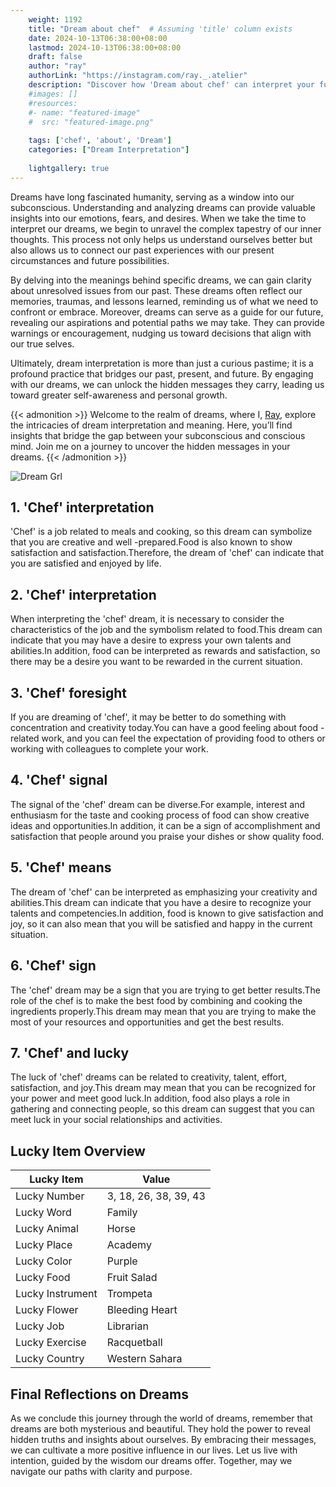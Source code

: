 ```yaml
---
    weight: 1192
    title: "Dream about chef"  # Assuming 'title' column exists
    date: 2024-10-13T06:38:00+08:00
    lastmod: 2024-10-13T06:38:00+08:00
    draft: false
    author: "ray"
    authorLink: "https://instagram.com/ray._.atelier"
    description: "Discover how 'Dream about chef' can interpret your future and uncover its significant meanings in your life."
    #images: []
    #resources:
    #- name: "featured-image"
    #  src: "featured-image.png"
    
    tags: ['chef', 'about', 'Dream']
    categories: ["Dream Interpretation"]
    
    lightgallery: true
---
```

    
Dreams have long fascinated humanity, serving as a window into our subconscious. Understanding and analyzing dreams can provide valuable insights into our emotions, fears, and desires. When we take the time to interpret our dreams, we begin to unravel the complex tapestry of our inner thoughts. This process not only helps us understand ourselves better but also allows us to connect our past experiences with our present circumstances and future possibilities.

By delving into the meanings behind specific dreams, we can gain clarity about unresolved issues from our past. These dreams often reflect our memories, traumas, and lessons learned, reminding us of what we need to confront or embrace. Moreover, dreams can serve as a guide for our future, revealing our aspirations and potential paths we may take. They can provide warnings or encouragement, nudging us toward decisions that align with our true selves.

Ultimately, dream interpretation is more than just a curious pastime; it is a profound practice that bridges our past, present, and future. By engaging with our dreams, we can unlock the hidden messages they carry, leading us toward greater self-awareness and personal growth.

{{< admonition >}}
Welcome to the realm of dreams, where I, [Ray](https://instagram.com/ray._.atelier), explore the intricacies of dream interpretation and meaning. Here, you’ll find insights that bridge the gap between your subconscious and conscious mind. Join me on a journey to uncover the hidden messages in your dreams.
{{< /admonition >}}

![Dream Grl](https://cdn.pixabay.com/photo/2017/11/02/03/35/gothic-2910057_1280.jpg "Dream Grl")

## 1. 'Chef' interpretation
'Chef' is a job related to meals and cooking, so this dream can symbolize that you are creative and well -prepared.Food is also known to show satisfaction and satisfaction.Therefore, the dream of 'chef' can indicate that you are satisfied and enjoyed by life.

## 2. 'Chef' interpretation
When interpreting the 'chef' dream, it is necessary to consider the characteristics of the job and the symbolism related to food.This dream can indicate that you may have a desire to express your own talents and abilities.In addition, food can be interpreted as rewards and satisfaction, so there may be a desire you want to be rewarded in the current situation.

## 3. 'Chef' foresight
If you are dreaming of 'chef', it may be better to do something with concentration and creativity today.You can have a good feeling about food -related work, and you can feel the expectation of providing food to others or working with colleagues to complete your work.

## 4. 'Chef' signal
The signal of the 'chef' dream can be diverse.For example, interest and enthusiasm for the taste and cooking process of food can show creative ideas and opportunities.In addition, it can be a sign of accomplishment and satisfaction that people around you praise your dishes or show quality food.

## 5. 'Chef' means
The dream of 'chef' can be interpreted as emphasizing your creativity and abilities.This dream can indicate that you have a desire to recognize your talents and competencies.In addition, food is known to give satisfaction and joy, so it can also mean that you will be satisfied and happy in the current situation.

## 6. 'Chef' sign
The 'chef' dream may be a sign that you are trying to get better results.The role of the chef is to make the best food by combining and cooking the ingredients properly.This dream may mean that you are trying to make the most of your resources and opportunities and get the best results.

## 7. 'Chef' and lucky
The luck of 'chef' dreams can be related to creativity, talent, effort, satisfaction, and joy.This dream may mean that you can be recognized for your power and meet good luck.In addition, food also plays a role in gathering and connecting people, so this dream can suggest that you can meet luck in your social relationships and activities.

## Lucky Item Overview
| Lucky Item          | Value              |
|---------------|--------------------|
| Lucky Number        | 3, 18, 26, 38, 39, 43  |
| Lucky Word          | Family |
| Lucky Animal        | Horse |
| Lucky Place         | Academy     |
| Lucky Color         | Purple     |
| Lucky Food          | Fruit Salad      |
| Lucky Instrument    | Trompeta |
| Lucky Flower        | Bleeding Heart    |
| Lucky Job           | Librarian       |
| Lucky Exercise      | Racquetball  |
| Lucky Country       | Western Sahara    |


##  Final Reflections on Dreams

As we conclude this journey through the world of dreams, remember that dreams are both mysterious and beautiful. They hold the power to reveal hidden truths and insights about ourselves. By embracing their messages, we can cultivate a more positive influence in our lives. Let us live with intention, guided by the wisdom our dreams offer. Together, may we navigate our paths with clarity and purpose.
